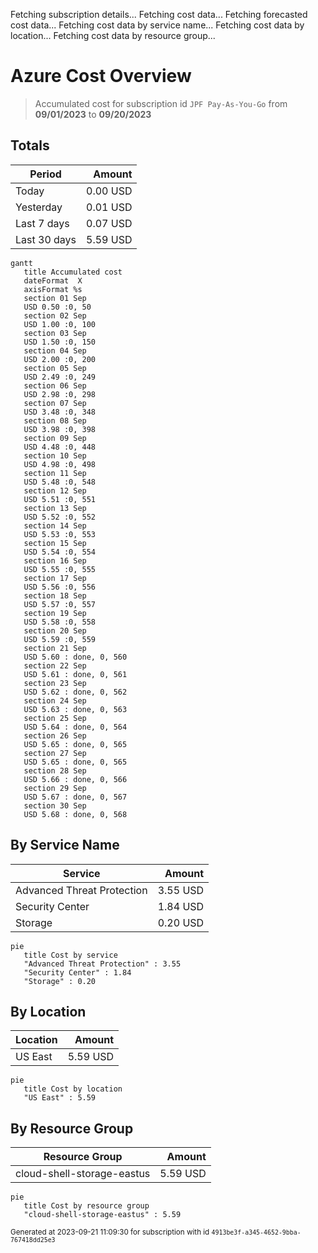 Fetching subscription details...
Fetching cost data...
Fetching forecasted cost data...
Fetching cost data by service name...
Fetching cost data by location...
Fetching cost data by resource group...
# Azure Cost Overview

> Accumulated cost for subscription id `JPF Pay-As-You-Go` from **09/01/2023** to **09/20/2023**

## Totals

|Period|Amount|
|---|---:|
|Today|0.00 USD|
|Yesterday|0.01 USD|
|Last 7 days|0.07 USD|
|Last 30 days|5.59 USD|

```mermaid
gantt
   title Accumulated cost
   dateFormat  X
   axisFormat %s
   section 01 Sep
   USD 0.50 :0, 50
   section 02 Sep
   USD 1.00 :0, 100
   section 03 Sep
   USD 1.50 :0, 150
   section 04 Sep
   USD 2.00 :0, 200
   section 05 Sep
   USD 2.49 :0, 249
   section 06 Sep
   USD 2.98 :0, 298
   section 07 Sep
   USD 3.48 :0, 348
   section 08 Sep
   USD 3.98 :0, 398
   section 09 Sep
   USD 4.48 :0, 448
   section 10 Sep
   USD 4.98 :0, 498
   section 11 Sep
   USD 5.48 :0, 548
   section 12 Sep
   USD 5.51 :0, 551
   section 13 Sep
   USD 5.52 :0, 552
   section 14 Sep
   USD 5.53 :0, 553
   section 15 Sep
   USD 5.54 :0, 554
   section 16 Sep
   USD 5.55 :0, 555
   section 17 Sep
   USD 5.56 :0, 556
   section 18 Sep
   USD 5.57 :0, 557
   section 19 Sep
   USD 5.58 :0, 558
   section 20 Sep
   USD 5.59 :0, 559
   section 21 Sep
   USD 5.60 : done, 0, 560
   section 22 Sep
   USD 5.61 : done, 0, 561
   section 23 Sep
   USD 5.62 : done, 0, 562
   section 24 Sep
   USD 5.63 : done, 0, 563
   section 25 Sep
   USD 5.64 : done, 0, 564
   section 26 Sep
   USD 5.65 : done, 0, 565
   section 27 Sep
   USD 5.65 : done, 0, 565
   section 28 Sep
   USD 5.66 : done, 0, 566
   section 29 Sep
   USD 5.67 : done, 0, 567
   section 30 Sep
   USD 5.68 : done, 0, 568
```

## By Service Name

|Service|Amount|
|---|---:|
|Advanced Threat Protection|3.55 USD|
|Security Center|1.84 USD|
|Storage|0.20 USD|

```mermaid
pie
   title Cost by service
   "Advanced Threat Protection" : 3.55
   "Security Center" : 1.84
   "Storage" : 0.20
```

## By Location

|Location|Amount|
|---|---:|
|US East|5.59 USD|

```mermaid
pie
   title Cost by location
   "US East" : 5.59
```

## By Resource Group

|Resource Group|Amount|
|---|---:|
|cloud-shell-storage-eastus|5.59 USD|

```mermaid
pie
   title Cost by resource group
   "cloud-shell-storage-eastus" : 5.59
```

<sup>Generated at 2023-09-21 11:09:30 for subscription with id `4913be3f-a345-4652-9bba-767418dd25e3`</sup>
